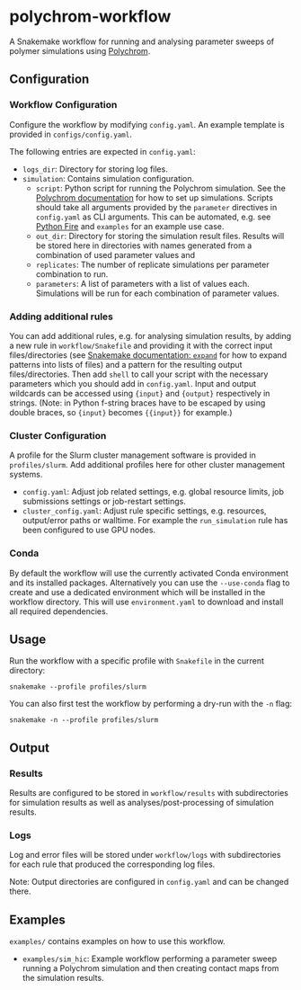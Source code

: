 # polychrom-workflow
A Snakemake workflow for running and analysing parameter sweeps of polymer simulations using [Polychrom](https://github.com/open2c/polychrom).

## Configuration

### Workflow Configuration

Configure the workflow by modifying `config.yaml`. An example template is provided in `configs/config.yaml`.

The following entries are expected in `config.yaml`:

* `logs_dir`: Directory for storing log files.
* `simulation`: Contains simulation configuration.
  * `script`: Python script for running the Polychrom simulation. See the [Polychrom documentation](https://polychrom.readthedocs.io/en/latest/) for how to set up simulations. Scripts should take all arguments provided by the `parameter` directives in `config.yaml` as CLI arguments. This can be automated, e.g. see [Python Fire](https://github.com/google/python-fire) and `examples` for an example use case.
  * `out_dir`: Directory for storing the simulation result files. Results will be stored here in directories with names generated from a combination of used parameter values and 
  * `replicates`: The number of replicate simulations per parameter combination to run.
  * `parameters`: A list of parameters with a list of values each. Simulations will be run for each combination of parameter values.

### Adding additional rules

You can add additional rules, e.g. for analysing simulation results, by adding a new rule in `workflow/Snakefile` and providing it with the correct input files/directories (see [Snakemake documentation: `expand`](https://snakemake.readthedocs.io/en/stable/snakefiles/rules.html#the-expand-function) for how to expand patterns into lists of files) and a pattern for the resulting output files/directories. Then add `shell` to call your script with the necessary parameters which you should add in `config.yaml`. Input and output wildcards can be accessed using `{input}` and `{output}` respectively in strings. (Note: in Python f-string braces have to be escaped by using double braces, so `{input}` becomes `{{input}}` for example.)

### Cluster Configuration

A profile for the Slurm cluster management software is provided in `profiles/slurm`. Add additional profiles here for other cluster management systems.

* `config.yaml`: Adjust job related settings, e.g. global resource limits, job submissions settings or job-restart settings.
* `cluster_config.yaml`: Adjust rule specific settings, e.g. resources, output/error paths or walltime. For example the `run_simulation` rule has been configured to use GPU nodes.


### Conda

By default the workflow will use the currently activated Conda environment and its installed packages. Alternatively you can use the `--use-conda` flag to create and use a dedicated environment which will be installed in the workflow directory. This will use `environment.yaml` to download and install all required dependencies.

## Usage

Run the workflow with a specific profile with `Snakefile` in the current directory:

```
snakemake --profile profiles/slurm
```

You can also first test the workflow by performing a dry-run with the `-n` flag:

```
snakemake -n --profile profiles/slurm
```

## Output

### Results

Results are configured to be stored in `workflow/results` with subdirectories for simulation results as well as analyses/post-processing of simulation results.

### Logs

Log and error files will be stored under `workflow/logs` with subdirectories for each rule that produced the corresponding log files.

Note: Output directories are configured in `config.yaml` and can be changed there.

## Examples

`examples/` contains examples on how to use this workflow.

* `examples/sim_hic`: Example workflow performing a parameter sweep running a Polychrom simulation and then creating contact maps from the simulation results.

